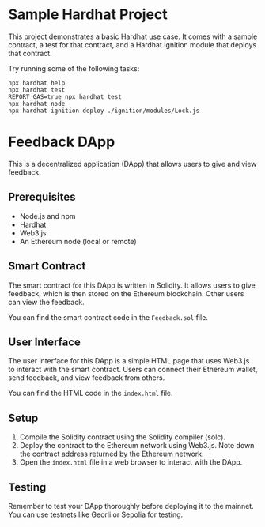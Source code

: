# Sample Hardhat Project

This project demonstrates a basic Hardhat use case. It comes with a sample contract, a test for that contract, and a Hardhat Ignition module that deploys that contract.

Try running some of the following tasks:

```shell
npx hardhat help
npx hardhat test
REPORT_GAS=true npx hardhat test
npx hardhat node
npx hardhat ignition deploy ./ignition/modules/Lock.js
```
# Feedback DApp

This is a decentralized application (DApp) that allows users to give and view feedback.

## Prerequisites

- Node.js and npm
- Hardhat
- Web3.js
- An Ethereum node (local or remote)

## Smart Contract

The smart contract for this DApp is written in Solidity. It allows users to give feedback, which is then stored on the Ethereum blockchain. Other users can view the feedback.

You can find the smart contract code in the `Feedback.sol` file.

## User Interface

The user interface for this DApp is a simple HTML page that uses Web3.js to interact with the smart contract. Users can connect their Ethereum wallet, send feedback, and view feedback from others.

You can find the HTML code in the `index.html` file.

## Setup

1. Compile the Solidity contract using the Solidity compiler (solc).
2. Deploy the contract to the Ethereum network using Web3.js. Note down the contract address returned by the Ethereum network.
3. Open the `index.html` file in a web browser to interact with the DApp.

## Testing

Remember to test your DApp thoroughly before deploying it to the mainnet. You can use testnets like Georli or Sepolia for testing.

